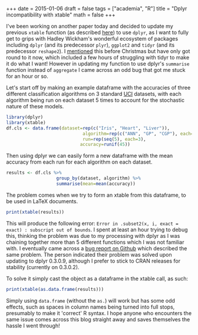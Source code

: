 +++
date = 2015-01-06
draft = false
tags = ["academia", "R"]
title = "Dplyr incompatibility with xtable"
math = false
+++

I've been working on another paper today and decided to update my previous `xtable` function (as described <a href="http://stuartlacy.co.uk/20141217-sweavetables">here</a>) to use `dplyr`, as I  want to fully get to grips with Hadley Wickham's wonderful ecosystem of packages including `dplyr` (and its predecessor `plyr`), `ggplot2` and `tidyr` (and its predecessor `reshape2`). I <a href="http://stuartlacy.co.uk/20141217-dplyr">mentioned</a> this before Christmas but have only got round to it now, which included a few hours of struggling with tidyr to make it do what I want! However in updating my function to use dplyr's `summarise` function instead of `aggregate` I came across an odd bug that got me stuck for an hour or so.

Let's start off by making an example dataframe with the accuracies of three different classification algorithms on 3 standard <a href="http://archive.ics.uci.edu/ml/">UCI</a> datasets, with each algorithm being run on each dataset 5 times to account for the stochastic nature of these models.

```r
library(dplyr)
library(xtable)
df.cls <- data.frame(dataset=rep(c("Iris", "Heart", "Liver")),
                             algorithm=rep(c("ANN", "GP", "CGP"), each=15),
                             run=rep(seq(5), each=3),
                            accuracy=runif(45))
```

Then using dplyr we can easily form a new dataframe with the mean accuracy from each run for each algorithm on each dataset.

```r
results <- df.cls %>%
                   group_by(dataset, algorithm) %>%
                   summarise(mean=mean(accuracy))
```

The problem comes when we try to form an xtable from this dataframe, to be used in LaTeX documents.

```r
print(xtable(results))
```

This will produce the following error: `Error in .subset2(x, i, exact = exact) : subscript out of bounds`.
I spent at least an hour trying to debug this, thinking the problem was due to my processing with dplyr as I was chaining together more than 5 different functions which I was not familiar with. I eventually came across a [bug report on Github](https://github.com/hadley/dplyr/issues/656) which described the same problem. The person indicated their problem was solved upon updating to dplyr 0.3.0.9, although I prefer to stick to CRAN releases for stability (currently on 0.3.0.2).

To solve it simply cast the object as a dataframe in the xtable call, as such:

```r
print(xtable(as.data.frame(results)))
```

Simply using `data.frame` (without the `as.`) will work but has some odd effects, such as spaces in column names being turned into full stops, presumably to make it 'correct' R syntax. I hope anyone who encounters the same issue comes across this blog straight away and saves themselves the hassle I went through!
